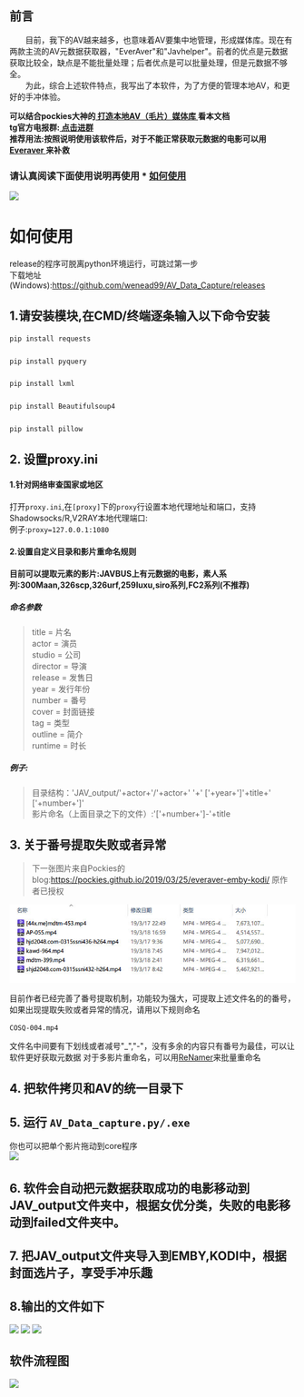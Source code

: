 ## 前言
&emsp;&emsp;目前，我下的AV越来越多，也意味着AV要集中地管理，形成媒体库。现在有两款主流的AV元数据获取器，"EverAver"和"Javhelper"。前者的优点是元数据获取比较全，缺点是不能批量处理；后者优点是可以批量处理，但是元数据不够全。<br>
&emsp;&emsp;为此，综合上述软件特点，我写出了本软件，为了方便的管理本地AV，和更好的手冲体验。

**可以结合pockies大神的[ 打造本地AV（毛片）媒体库 ](https://pockies.github.io/2019/03/25/everaver-emby-kodi/)看本文档**<br>
**tg官方电报群:[ 点击进群](https://t.me/AV_Data_Capture_Official)**<br>
**推荐用法:按照说明使用该软件后，对于不能正常获取元数据的电影可以用[ Everaver ](http://everaver.blogspot.com/)来补救**

### **请认真阅读下面使用说明再使用** * [如何使用](#如何使用)

![](https://i.loli.net/2019/06/02/5cf2b5d0bbecf69019.png)

# 如何使用
release的程序可脱离python环境运行，可跳过第一步<br>
下载地址(Windows):https://github.com/wenead99/AV_Data_Capture/releases

## 1.请安装模块,在CMD/终端逐条输入以下命令安装
```python
pip install requests
```
### 
```python
pip install pyquery
```
###
```python
pip install lxml
```
###
```python
pip install Beautifulsoup4
```
###
```python
pip install pillow
```
###

## 2. 设置proxy.ini
#### 1.针对网络审查国家或地区

打开```proxy.ini```,在```[proxy]```下的```proxy```行设置本地代理地址和端口，支持Shadowsocks/R,V2RAY本地代理端口:<br>
例子:```proxy=127.0.0.1:1080```

#### 2.设置自定义目录和影片重命名规则

**目前可以提取元素的影片:JAVBUS上有元数据的电影，素人系列:300Maan,326scp,326urf,259luxu,siro系列,FC2系列(不推荐)**<br>
##### 命名参数<br>
>title = 片名<br>
>actor = 演员<br>
>studio = 公司<br>
>director = 导演<br>
>release = 发售日<br>
>year = 发行年份<br>
>number = 番号<br>
>cover = 封面链接<br>
>tag = 类型<br>
>outline = 简介<br>
>runtime = 时长<br>
##### **例子**:<br>
>目录结构：'JAV_output/'+actor+'/'+actor+' '+' ['+year+']'+title+' ['+number+']'<br>
>影片命名（上面目录之下的文件）:'['+number+']-'+title

## 3. 关于番号提取失败或者异常
>下一张图片来自Pockies的blog:https://pockies.github.io/2019/03/25/everaver-emby-kodi/ 原作者已授权

![](https://raw.githubusercontent.com/Pockies/pic/master/741f9461gy1g1cxc31t41j20i804zdgo.jpg)

目前作者已经完善了番号提取机制，功能较为强大，可提取上述文件名的的番号，如果出现提取失败或者异常的情况，请用以下规则命名

```
COSQ-004.mp4
```

文件名中间要有下划线或者减号"_","-"，没有多余的内容只有番号为最佳，可以让软件更好获取元数据
对于多影片重命名，可以用[ReNamer](http://www.den4b.com/products/renamer)来批量重命名

## 4. 把软件拷贝和AV的统一目录下
## 5. 运行 ```AV_Data_capture.py/.exe```
你也可以把单个影片拖动到core程序<br>
![](https://i.loli.net/2019/06/02/5cf2b5d03640e73201.gif)

## 6. 软件会自动把元数据获取成功的电影移动到JAV_output文件夹中，根据女优分类，失败的电影移动到failed文件夹中。
## 7. 把JAV_output文件夹导入到EMBY,KODI中，根据封面选片子，享受手冲乐趣
## 8.输出的文件如下
![](https://i.loli.net/2019/06/02/5cf2b5cfd1b0226763.png)
![](https://i.loli.net/2019/06/02/5cf2b5cfd1b0246492.png)
![](https://i.loli.net/2019/06/02/5cf2b5d009e4930666.png)

## 软件流程图
![](https://i.loli.net/2019/06/02/5cf2bb9a9e2d997635.png)




